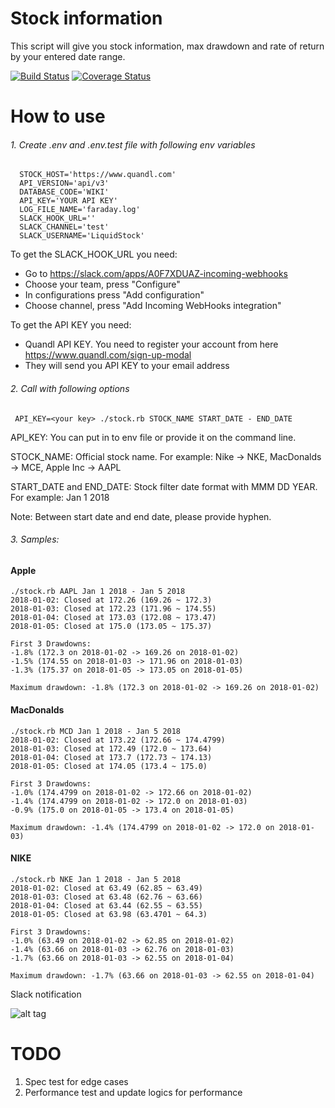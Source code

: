 # Stock information

This script will give you stock information, max drawdown and rate of return by your entered date range.

[![Build Status](https://travis-ci.org/Zogoo/liquid_stock.png)](https://travis-ci.org/Zogoo/liquid_stock.png)
[![Coverage Status](https://coveralls.io/repos/github/Zogoo/liquid_stock/badge.svg?branch=master)](https://coveralls.io/github/Zogoo/liquid_stock?branch=master)

# How to use

###### 1. Create .env and .env.test file with following env variables

```
  STOCK_HOST='https://www.quandl.com'
  API_VERSION='api/v3'
  DATABASE_CODE='WIKI'
  API_KEY='YOUR API KEY'
  LOG_FILE_NAME='faraday.log'
  SLACK_HOOK_URL=''
  SLACK_CHANNEL='test'
  SLACK_USERNAME='LiquidStock'
```

To get the SLACK_HOOK_URL you need:

  * Go to https://slack.com/apps/A0F7XDUAZ-incoming-webhooks
  * Choose your team, press "Configure"
  * In configurations press "Add configuration"
  * Choose channel, press "Add Incoming WebHooks integration"

To get the API KEY you need:

  * Quandl API KEY. You need to register your account from here https://www.quandl.com/sign-up-modal
  * They will send you API KEY to your email address

###### 2. Call with following options

```
 API_KEY=<your key> ./stock.rb STOCK_NAME START_DATE - END_DATE

```

 API_KEY: You can put in to env file or provide it on the command line.

 STOCK_NAME: Official stock name. For example: Nike -> NKE, MacDonalds -> MCE, Apple Inc -> AAPL

 START_DATE and END_DATE: Stock filter date format with MMM DD YEAR. For example: Jan 1 2018

 Note: Between start date and end date, please provide hyphen.

###### 3. Samples:

#### Apple

```
./stock.rb AAPL Jan 1 2018 - Jan 5 2018
2018-01-02: Closed at 172.26 (169.26 ~ 172.3)
2018-01-03: Closed at 172.23 (171.96 ~ 174.55)
2018-01-04: Closed at 173.03 (172.08 ~ 173.47)
2018-01-05: Closed at 175.0 (173.05 ~ 175.37)

First 3 Drawdowns:
-1.8% (172.3 on 2018-01-02 -> 169.26 on 2018-01-02)
-1.5% (174.55 on 2018-01-03 -> 171.96 on 2018-01-03)
-1.3% (175.37 on 2018-01-05 -> 173.05 on 2018-01-05)

Maximum drawdown: -1.8% (172.3 on 2018-01-02 -> 169.26 on 2018-01-02)
```

#### MacDonalds

```
./stock.rb MCD Jan 1 2018 - Jan 5 2018
2018-01-02: Closed at 173.22 (172.66 ~ 174.4799)
2018-01-03: Closed at 172.49 (172.0 ~ 173.64)
2018-01-04: Closed at 173.7 (172.73 ~ 174.13)
2018-01-05: Closed at 174.05 (173.4 ~ 175.0)

First 3 Drawdowns:
-1.0% (174.4799 on 2018-01-02 -> 172.66 on 2018-01-02)
-1.4% (174.4799 on 2018-01-02 -> 172.0 on 2018-01-03)
-0.9% (175.0 on 2018-01-05 -> 173.4 on 2018-01-05)

Maximum drawdown: -1.4% (174.4799 on 2018-01-02 -> 172.0 on 2018-01-03)
```

#### NIKE

```
./stock.rb NKE Jan 1 2018 - Jan 5 2018
2018-01-02: Closed at 63.49 (62.85 ~ 63.49)
2018-01-03: Closed at 63.48 (62.76 ~ 63.66)
2018-01-04: Closed at 63.44 (62.55 ~ 63.55)
2018-01-05: Closed at 63.98 (63.4701 ~ 64.3)

First 3 Drawdowns:
-1.0% (63.49 on 2018-01-02 -> 62.85 on 2018-01-02)
-1.4% (63.66 on 2018-01-03 -> 62.76 on 2018-01-03)
-1.7% (63.66 on 2018-01-03 -> 62.55 on 2018-01-04)

Maximum drawdown: -1.7% (63.66 on 2018-01-03 -> 62.55 on 2018-01-04)
```

Slack notification

![alt tag](https://docs.google.com/uc?id=1QWic9lKrLD62DXuN62kRFBuBEqH7kjyj)

# TODO

1. Spec test for edge cases
2. Performance test and update logics for performance
